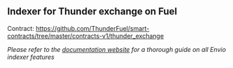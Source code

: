 ## Indexer for Thunder exchange on Fuel

Contract: https://github.com/ThunderFuel/smart-contracts/tree/master/contracts-v1/thunder_exchange

_Please refer to the [documentation website](https://docs.envio.dev) for a thorough guide on all Envio indexer features_

